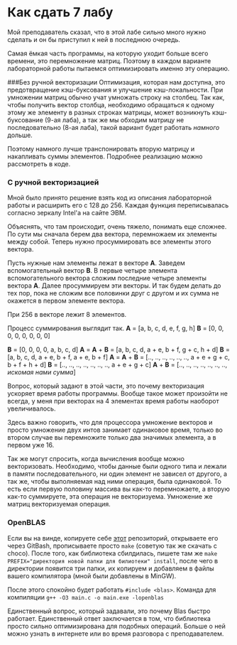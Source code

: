 # Как сдать 7 лабу

Мой преподаватель сказал, что в этой лабе сильно много нужно сделать и он бы приступил к ней в последнюю очередь.

Самая ёмкая часть программы, на которую уходит больше всего времени, это перемножение матриц. Поэтому в каждом варианте лабораторной работы пытаемся оптимизировать именно эту операцию.

###Без ручной векторизации
Оптимизация, которая нам доступна, это предотвращение кэш-буксования и улучшение кэш-локальности. При умножении матриц обычно учат умножать строку на столбец. Так как, чтобы получить вектор столбца, необходимо обращаться к одному этому же элементу в разных строках матрицы, может возникнуть кэш-буксование (9-ая лаба), а так же мы обходим матрицу не последовательно (8-ая лаба), такой вариант будет работать *намного* дольше.

Поэтому намного лучше транспонировать вторую матрицу и накапливать суммы элементов. Подробнее реализацию можно рассмотреть в коде.

### С ручной векторизацией
Мной было принято решение взять код из описания лабораторной работы и расширить его с 128 до 256. Каждая функция переписывалась согласно зеркалу Intel'а на сайте ЭВМ.

Объяснять, что там происходит, очень тяжело, понимать еще сложнее. По сути мы сначала берем два вектора, перемножаем их элементы между собой. Теперь нужно просуммировать все элементы этого вектора.

Пусть нужные нам элементы лежат в векторе **A**. Заведем вспомогательный вектор **B**. В первые четыре элемента вспомогательного вектора сложим последние четыре элементы вектора **A**. Далее просуммируем эти векторы. И так будем делать до тех пор, пока не сложим все половинки друг с другом и их сумма не окажется в первом элементе вектора.

При 256 в векторе лежит 8 элементов.

Процесс суммирования выглядит так.
**A** = [a, b, c, d, e, f, g, h]
**B** = [0, 0, 0, 0, 0, 0, 0, 0]

**B** = [0, 0, 0, 0, a, b, c, d]
**A** = **A** + **B** = [a, b, c, d, a + e, b + f, g + c, h + d]
**B** = [a, b, c, d, a + e, b + f, a + e, b + f]
**A** = **A** + **B** = [.., .., .., .., .., .., a + e + g + c, b + f + h + d]
**B** = [.., .., .., .., .., .., .., a + e + g + c]
**A** + **B** = [.., .., .., .., .., .., .., *искомая нами сумма*]

Вопрос, который задают в этой части, это почему векторизация ускоряет время работы программы. Вообще такое может произойти не всегда, у меня при векторах на 4 элементах время работы наоборот увеличивалось.

Здесь важно говорить, что для процессора умножение векторов и просто умножение двух интов занимает одинаковое время, только во втором случае вы перемножите только два значимых элемента, а в первом уже 16. 

Так же могут спросить, когда вычисления вообще можно векторизовать. Необходимо, чтобы данные были одного типа и лежали в памяти последовательного, ни один элемент не зависел от другого, а так же, чтобы выполняемая над ними операция, была одинаковой. То есть если первую половину массива вы как-то перемножаете, а вторую как-то суммируете, эта операция не векторизуема. Умножение же матриц векторизуемая операция.

### OpenBLAS
Если вы на винде, копируете себе [этот](https://github.com/OpenMathLib/OpenBLAS) репозиторий, открываете его через GitBash, прописываете просто `make` (советую так же скачать с choco). После того, как библиотека сбилдилась, пишете там же `make PREFIX="директория новой папки для билиотеки" install`, после чего в директории появится три папки, их копируем и добавляем в файлы вашего компилятора (мной были добавлены в MinGW).

После этого спокойно будет работать `#include <blas>`. Команда для компиляции `g++ -O3 main.c -o main.exe -lopenblas`

Единственный вопрос, который задавали, это почему Blas быстро работает. Единственный ответ заключается в том, что библиотека просто сильно оптимизирована для подобных операций. Больше о ней можно узнать в интернете или во время разговора с преподавателем.




